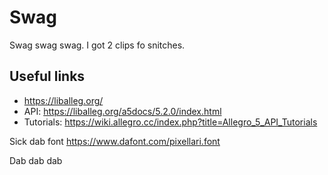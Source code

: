 # Swag
Swag swag swag.  I got 2 clips fo snitches.

## Useful links

- https://liballeg.org/
- API: https://liballeg.org/a5docs/5.2.0/index.html
- Tutorials: https://wiki.allegro.cc/index.php?title=Allegro_5_API_Tutorials


Sick dab font
https://www.dafont.com/pixellari.font

Dab dab dab
